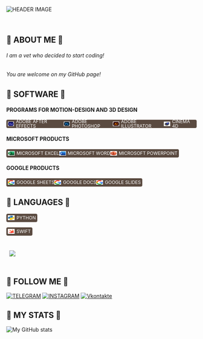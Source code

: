 ![HEADER IMAGE](https://github.com/DoshikSmirnoff/doshiksmirnoff/blob/main/Images/331449706_11417336.png)

<div id="profile_views" align="left">
    <img src="https://komarev.com/ghpvc/?username=DoshikSmirnoff&label=PROFILE+VIEWS&style=badge&color=5b4b41" alt=""/>
</div>

## :herb: ABOUT ME :herb:
###### *I am a vet who decided to start coding!* <br>
###### *You are welcome on my GitHub page!*


## :herb: SOFTWARE :herb:
#### PROGRAMS FOR MOTION-DESIGN AND 3D DESIGN
<p style="display: flex; align-items: center;">
    <span style="display: flex; align-items: center; background-color: #5b4b41; padding: 1px 4px; border-radius: 4px; height: 20px;">
        <img src="Images/adobe-after-effects-svgrepo-com.svg" alt="ADOBE AFTER EFFECTS" width="18" height="12" style="display: block;">
        <span style="font-size: 12px; font-weight: normal; margin-left: 5px; margin-top: 1px; margin-bottom: 1px; line-height: 1; color: white;">ADOBE AFTER EFFECTS</span>
        <img src="Images/adobe-photoshop-svgrepo-com.svg" alt="ADOBE PHOTOSHOP" width="18" height="12" style="display: block;">
        <span style="font-size: 12px; font-weight: normal; margin-left: 5px; margin-top: 1px; margin-bottom: 1px; line-height: 1; color: white;">ADOBE PHOTOSHOP</span>
         <img src="Images/adobe-illustrator-svgrepo-com.svg" alt="ADOBE ILLUSTRATOR" width="18" height="12" style="display: block;">
        <span style="font-size: 12px; font-weight: normal; margin-left: 5px; margin-top: 1px; margin-bottom: 1px; line-height: 1; color: white;">ADOBE ILLUSTRATOR</span>
        <img src="Images/icons8-кино-4д.svg" alt="CINEMA 4D" width="18" height="12" style="display: block;">
        <span style="font-size: 12px; font-weight: normal; margin-left: 5px; margin-top: 1px; margin-bottom: 1px; line-height: 1; color: white;">CINEMA 4D</span>
    </span>
</p>

#### MICROSOFT PRODUCTS

<p style="display: flex; align-items: center;">
    <span style="display: flex; align-items: center; background-color: #5b4b41; padding: 1px 4px; border-radius: 4px; height: 20px;">
        <img src="Images/excel-svgrepo-com.svg" alt="MICROSOFT EXCEL" width="18" height="12" style="display: block;">
        <span style="font-size: 12px; font-weight: normal; margin-left: 5px; margin-top: 1px; margin-bottom: 1px; line-height: 1; color: white;">MICROSOFT EXCEL</span>
        <img src="Images/word-svgrepo-com.svg" alt="MICROSOFT WORD" width="18" height="12" style="display: block;">
        <span style="font-size: 12px; font-weight: normal; margin-left: 5px; margin-top: 1px; margin-bottom: 1px; line-height: 1; color: white;">MICROSOFT WORD</span>
        <img src="Images/powerpoint-svgrepo-com.svg" alt="MICROSOFT POWERPOINT" width="18" height="12" style="display: block;">
        <span style="font-size: 12px; font-weight: normal; margin-left: 5px; margin-top: 1px; margin-bottom: 1px; line-height: 1; color: white;">MICROSOFT POWERPOINT</span>
    </span>
</p>

#### GOOGLE PRODUCTS

<p style="display: flex; align-items: center;">
    <span style="display: flex; align-items: center; background-color: #5b4b41; padding: 1px 4px; border-radius: 4px; height: 20px;">
        <img src="Images/google-color-svgrepo-com.svg" alt="GOOGLE SHEETS" width="18" height="12" style="display: block;">
        <span style="font-size: 12px; font-weight: normal; margin-left: 5px; margin-top: 1px; margin-bottom: 1px; line-height: 1; color: white;">GOOGLE SHEETS</span>
        <img src="Images/google-color-svgrepo-com.svg" alt="GOOGLE DOCS" width="18" height="12" style="display: block;">
        <span style="font-size: 12px; font-weight: normal; margin-left: 5px; margin-top: 1px; margin-bottom: 1px; line-height: 1; color: white;">GOOGLE DOCS</span>
        <img src="Images/google-color-svgrepo-com.svg" alt="GOOGLE SLIDES" width="18" height="12" style="display: block;">
        <span style="font-size: 12px; font-weight: normal; margin-left: 5px; margin-top: 1px; margin-bottom: 1px; line-height: 1; color: white;">GOOGLE SLIDES</span>
    </span>
</p>

## :herb: LANGUAGES :herb:
<p style="display: flex; align-items: center;">
    <span style="display: flex; align-items: center; background-color: #5b4b41; padding: 1px 4px; border-radius: 4px; height: 20px;">
        <img src="Images/python-svgrepo-com.svg" alt="PYTHON" width="18" height="13" style="display: block;">
        <span style="font-size: 12px; font-weight: normal; margin-left: 5px; margin-top: 1px; margin-bottom: 1px; line-height: 1; color: white;">PYTHON</span>
    </span>
</p>
<p style="display: flex; align-items: center;">
    <span style="display: flex; align-items: center; background-color: #5b4b41; padding: 1px 4px; border-radius: 4px; height: 20px;">
        <img src="Images/swift-svgrepo-com.svg" alt="SWIFT" width="18" height="13" style="display: block;">
        <span style="font-size: 12px; font-weight: normal; margin-left: 5px; margin-top: 1px; margin-bottom: 1px; line-height: 1; color: white;">SWIFT</span>
    </span>
</p>
<br>

<a href="https://github.com/DoshikSmirnoff">
  <img align="center" style="margin:0.5rem" src="https://github-readme-stats.vercel.app/api/top-langs/?username=doshiksmirnoff&hide=html,css&title_color=FFFFFF&text_color=F6F2EC&icon_color=ED6136&bg_color=5B4B41" />
</a>

<br>
<br>

## :herb: FOLLOW ME :herb:
[![TELEGRAM](https://img.shields.io/badge/TELEGRAM-5b4b41?style=flat&logo=telegram)](https://t.me/scooooodeeeeez)
[![INSTAGRAM](https://img.shields.io/badge/INSTAGRAM-5b4b41?style=flat&logo=instagram&logoColor=FF1493)](https://www.instagram.com/scooooodeeeeez)
[![Vkontakte](https://img.shields.io/badge/Vkontakte-5b4b41?style=flat&logo=Vk&logoColor=4285B4)](https://vk.com/scooooodeeeeez)

## :herb: MY STATS :herb:
![My GitHub stats](https://github-readme-stats.vercel.app/api?username=doshiksmirnoff&show_icons=true&count_private=true&bg_color=5b4b41&title_color=FFFFFF&text_color=F6F2EC&icon_color=ED6136)
